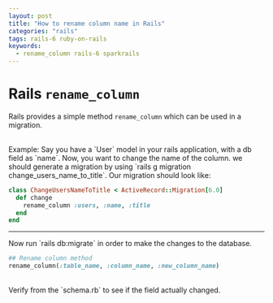 ```yaml
---
layout: post
title: "How to rename column name in Rails"
categories: "rails"
tags: rails-6 ruby-on-rails
keywords:
  - rename_column rails-6 sparkrails
---
```



# Rails `rename_column` 
Rails provides a simple method `rename_column` which can be used in a migration.

<br />
Example: Say you have a `User` model in your rails application, with a db field as `name`. Now, you want to change the name of the column. we should generate a migration by using `rails g migration change_users_name_to_title`. Our migration should look like:

```ruby
class ChangeUsersNameToTitle < ActiveRecord::Migration[6.0]
  def change
    rename_column :users, :name, :title
  end
end
```
<hr /> 
Now run `rails db:migrate` in order to make the changes to the database.

```ruby
## Rename column method
rename_column(:table_name, :column_name, :new_column_name)
```

<br />
Verify from the `schema.rb` to see if the field actually changed.

<br />

